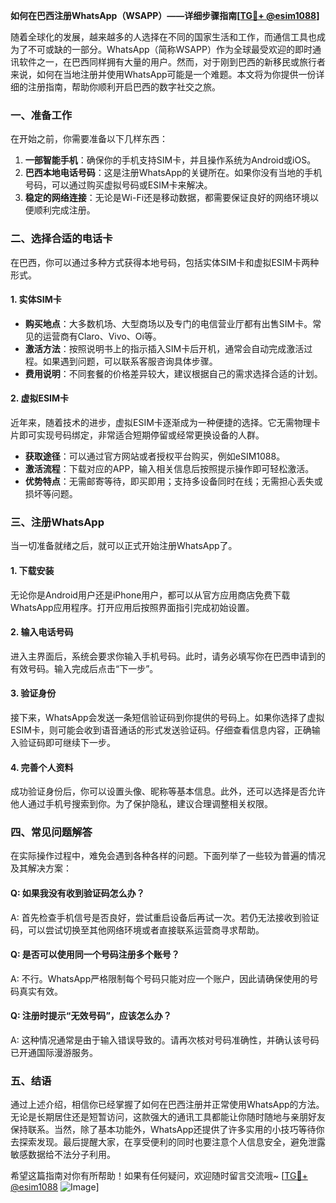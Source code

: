 **如何在巴西注册WhatsApp（WSAPP）——详细步骤指南[[TG💪+ @esim1088](https://t.me/s/esim1088)]**

随着全球化的发展，越来越多的人选择在不同的国家生活和工作，而通信工具也成为了不可或缺的一部分。WhatsApp（简称WSAPP）作为全球最受欢迎的即时通讯软件之一，在巴西同样拥有大量的用户。然而，对于刚到巴西的新移民或旅行者来说，如何在当地注册并使用WhatsApp可能是一个难题。本文将为你提供一份详细的注册指南，帮助你顺利开启巴西的数字社交之旅。

### 一、准备工作

在开始之前，你需要准备以下几样东西：

1. **一部智能手机**：确保你的手机支持SIM卡，并且操作系统为Android或iOS。
2. **巴西本地电话号码**：这是注册WhatsApp的关键所在。如果你没有当地的手机号码，可以通过购买虚拟号码或ESIM卡来解决。
3. **稳定的网络连接**：无论是Wi-Fi还是移动数据，都需要保证良好的网络环境以便顺利完成注册。

### 二、选择合适的电话卡

在巴西，你可以通过多种方式获得本地号码，包括实体SIM卡和虚拟ESIM卡两种形式。

#### 1. 实体SIM卡

- **购买地点**：大多数机场、大型商场以及专门的电信营业厅都有出售SIM卡。常见的运营商有Claro、Vivo、Oi等。
- **激活方法**：按照说明书上的指示插入SIM卡后开机，通常会自动完成激活过程。如果遇到问题，可以联系客服咨询具体步骤。
- **费用说明**：不同套餐的价格差异较大，建议根据自己的需求选择合适的计划。

#### 2. 虚拟ESIM卡

近年来，随着技术的进步，虚拟ESIM卡逐渐成为一种便捷的选择。它无需物理卡片即可实现号码绑定，非常适合短期停留或经常更换设备的人群。

- **获取途径**：可以通过官方网站或者授权平台购买，例如eSIM1088。
- **激活流程**：下载对应的APP，输入相关信息后按照提示操作即可轻松激活。
- **优势特点**：无需邮寄等待，即买即用；支持多设备同时在线；无需担心丢失或损坏等问题。

### 三、注册WhatsApp

当一切准备就绪之后，就可以正式开始注册WhatsApp了。

#### 1. 下载安装

无论你是Android用户还是iPhone用户，都可以从官方应用商店免费下载WhatsApp应用程序。打开应用后按照界面指引完成初始设置。

#### 2. 输入电话号码

进入主界面后，系统会要求你输入手机号码。此时，请务必填写你在巴西申请到的有效号码。输入完成后点击“下一步”。

#### 3. 验证身份

接下来，WhatsApp会发送一条短信验证码到你提供的号码上。如果你选择了虚拟ESIM卡，则可能会收到语音通话的形式发送验证码。仔细查看信息内容，正确输入验证码即可继续下一步。

#### 4. 完善个人资料

成功验证身份后，你可以设置头像、昵称等基本信息。此外，还可以选择是否允许他人通过手机号搜索到你。为了保护隐私，建议合理调整相关权限。

### 四、常见问题解答

在实际操作过程中，难免会遇到各种各样的问题。下面列举了一些较为普遍的情况及其解决方案：

#### Q: 如果我没有收到验证码怎么办？
A: 首先检查手机信号是否良好，尝试重启设备后再试一次。若仍无法接收到验证码，可以尝试切换至其他网络环境或者直接联系运营商寻求帮助。

#### Q: 是否可以使用同一个号码注册多个账号？
A: 不行。WhatsApp严格限制每个号码只能对应一个账户，因此请确保使用的号码真实有效。

#### Q: 注册时提示“无效号码”，应该怎么办？
A: 这种情况通常是由于输入错误导致的。请再次核对号码准确性，并确认该号码已开通国际漫游服务。

### 五、结语

通过上述介绍，相信你已经掌握了如何在巴西注册并正常使用WhatsApp的方法。无论是长期居住还是短暂访问，这款强大的通讯工具都能让你随时随地与亲朋好友保持联系。当然，除了基本功能外，WhatsApp还提供了许多实用的小技巧等待你去探索发现。最后提醒大家，在享受便利的同时也要注意个人信息安全，避免泄露敏感数据给不法分子利用。

希望这篇指南对你有所帮助！如果有任何疑问，欢迎随时留言交流哦~ [[TG💪+ @esim1088](https://t.me/s/esim1088) ![Image](https://i.postimg.cc/4NQfJmqS/Snipaste-2025-05-13-00-14-12.png)]